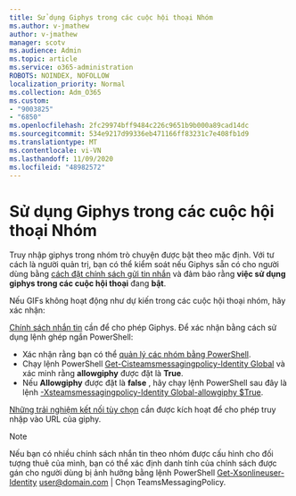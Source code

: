 ```yaml
---
title: Sử dụng Giphys trong các cuộc hội thoại Nhóm
ms.author: v-jmathew
author: v-jmathew
manager: scotv
ms.audience: Admin
ms.topic: article
ms.service: o365-administration
ROBOTS: NOINDEX, NOFOLLOW
localization_priority: Normal
ms.collection: Adm_O365
ms.custom:
- "9003825"
- "6850"
ms.openlocfilehash: 2fc29974bff9484c226c9651b9b000a89cad14dc
ms.sourcegitcommit: 534e9217d99336eb471166ff83231c7e408fb1d9
ms.translationtype: MT
ms.contentlocale: vi-VN
ms.lasthandoff: 11/09/2020
ms.locfileid: "48982572"
---
```

# <a name="using-giphys-in-teams-conversations"></a>Sử dụng Giphys trong các cuộc hội thoại Nhóm

Truy nhập giphys trong nhóm trò chuyện được bật theo mặc định. Với tư cách là người quản trị, bạn có thể kiểm soát nếu Giphys sẵn có cho người dùng bằng [cách đặt chính sách gửi tin nhắn](https://docs.microsoft.com/microsoftteams/messaging-policies-in-teams#messaging-policy-settings) và đảm bảo rằng **việc sử dụng giphys trong các cuộc hội thoại** đang **bật**.

Nếu GIFs không hoạt động như dự kiến trong các cuộc hội thoại nhóm, hãy xác nhận:

[Chính sách nhắn tin](https://docs.microsoft.com/microsoftteams/messaging-policies-in-teams) cần để cho phép Giphys. Để xác nhận bằng cách sử dụng lệnh ghép ngắn PowerShell:

- Xác nhận rằng bạn có thể [quản lý các nhóm bằng PowerShell](https://docs.microsoft.com/microsoftteams/teams-powershell-overview?view=o365-worldwide#manage-teams-with-powershell).
- Chạy lệnh PowerShell [Get-Cisteamsmessagingpolicy-Identity Global](https://docs.microsoft.com/powershell/module/skype/get-csteamsmessagingpolicy?view=skype-ps) và xác minh rằng **allowgiphy** được đặt là **True**.
- Nếu **Allowgiphy** được đặt là **false** , hãy chạy lệnh PowerShell sau đây là lệnh [-Xsteamsmessagingpolicy-Identity Global-allowgiphy $True](https://docs.microsoft.com/powershell/module/skype/set-csteamsmessagingpolicy?view=skype-ps).

[Những trải nghiệm kết nối tùy chọn](https://docs.microsoft.com/deployoffice/privacy/optional-connected-experiences) cần được kích hoạt để cho phép truy nhập vào URL của giphy.

> [!NOTE]
> Nếu bạn có nhiều chính sách nhắn tin theo nhóm được cấu hình cho đối tượng thuê của mình, bạn có thể xác định danh tính của chính sách được gán cho người dùng bị ảnh hưởng bằng lệnh PowerShell [Get-Xsonlineuser-Identity](https://docs.microsoft.com/powershell/module/skype/get-csonlineuser?view=skype-ps) <user@domain.com> | Chọn TeamsMessagingPolicy.
